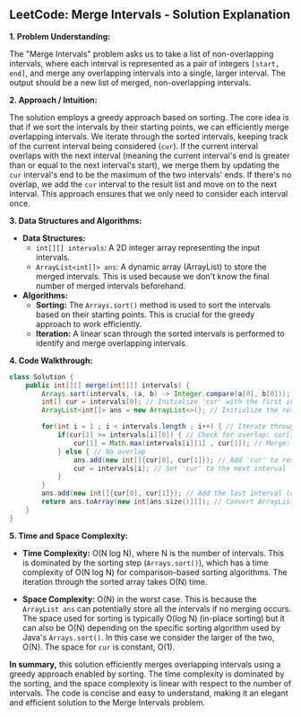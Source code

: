 ## LeetCode: Merge Intervals - Solution Explanation

**1. Problem Understanding:**

The "Merge Intervals" problem asks us to take a list of non-overlapping intervals, where each interval is represented as a pair of integers `[start, end]`, and merge any overlapping intervals into a single, larger interval.  The output should be a new list of merged, non-overlapping intervals.


**2. Approach / Intuition:**

The solution employs a greedy approach based on sorting.  The core idea is that if we sort the intervals by their starting points, we can efficiently merge overlapping intervals.  We iterate through the sorted intervals, keeping track of the current interval being considered (`cur`). If the current interval overlaps with the next interval (meaning the current interval's end is greater than or equal to the next interval's start), we merge them by updating the `cur` interval's end to be the maximum of the two intervals' ends. If there's no overlap, we add the `cur` interval to the result list and move on to the next interval.  This approach ensures that we only need to consider each interval once.


**3. Data Structures and Algorithms:**

* **Data Structures:**
    * `int[][] intervals`:  A 2D integer array representing the input intervals.
    * `ArrayList<int[]> ans`: A dynamic array (ArrayList) to store the merged intervals. This is used because we don't know the final number of merged intervals beforehand.
* **Algorithms:**
    * **Sorting:** The `Arrays.sort()` method is used to sort the intervals based on their starting points.  This is crucial for the greedy approach to work efficiently.
    * **Iteration:** A linear scan through the sorted intervals is performed to identify and merge overlapping intervals.


**4. Code Walkthrough:**

```java
class Solution {
    public int[][] merge(int[][] intervals) {
        Arrays.sort(intervals, (a, b) -> Integer.compare(a[0], b[0])); // Sort intervals by start time
        int[] cur = intervals[0]; // Initialize 'cur' with the first interval
        ArrayList<int[]> ans = new ArrayList<>(); // Initialize the result list

        for(int i = 1 ; i < intervals.length ; i++) { // Iterate through the sorted intervals
            if(cur[1] >= intervals[i][0]) { // Check for overlap: cur[1] (end of cur) >= intervals[i][0] (start of next)
                cur[1] = Math.max(intervals[i][1] , cur[1]); // Merge: update cur's end to be the max end
            } else { // No overlap
                ans.add(new int[]{cur[0], cur[1]}); // Add 'cur' to result
                cur = intervals[i]; // Set 'cur' to the next interval
            }
        }
        ans.add(new int[]{cur[0], cur[1]}); // Add the last interval (crucial step often missed)
        return ans.toArray(new int[ans.size()][]); // Convert ArrayList to 2D int array and return
    }
}
```

**5. Time and Space Complexity:**

* **Time Complexity:** O(N log N), where N is the number of intervals.  This is dominated by the sorting step (`Arrays.sort()`), which has a time complexity of O(N log N) for comparison-based sorting algorithms. The iteration through the sorted array takes O(N) time.

* **Space Complexity:** O(N) in the worst case. This is because the `ArrayList ans` can potentially store all the intervals if no merging occurs. The space used for sorting is typically O(log N) (in-place sorting) but it can also be O(N) depending on the specific sorting algorithm used by Java's `Arrays.sort()`. In this case we consider the larger of the two, O(N).  The space for `cur` is constant, O(1).


**In summary,** this solution efficiently merges overlapping intervals using a greedy approach enabled by sorting.  The time complexity is dominated by the sorting, and the space complexity is linear with respect to the number of intervals.  The code is concise and easy to understand, making it an elegant and efficient solution to the Merge Intervals problem.
